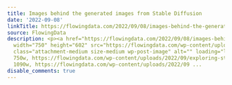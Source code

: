 ```yaml
---
title: Images behind the generated images from Stable Diffusion
date: '2022-09-08'
linkTitle: https://flowingdata.com/2022/09/08/images-behind-the-generated-images-from-stable-diffusion/
source: FlowingData
description: <p><a href="https://flowingdata.com/2022/09/08/images-behind-the-generated-images-from-stable-diffusion/"><img
  width="750" height="602" src="https://flowingdata.com/wp-content/uploads/2022/09/exploring-stable-diffusion-training-data-750x602.png"
  class="attachment-medium size-medium wp-post-image" alt="" loading="lazy" srcset="https://flowingdata.com/wp-content/uploads/2022/09/exploring-stable-diffusion-training-data-750x602.png
  750w, https://flowingdata.com/wp-content/uploads/2022/09/exploring-stable-diffusion-training-data-1090x875.png
  1090w, https://flowingdata.com/wp-content/uploads/2022/09 ...
disable_comments: true
---
```

<p><a href="https://flowingdata.com/2022/09/08/images-behind-the-generated-images-from-stable-diffusion/"><img width="750" height="602" src="https://flowingdata.com/wp-content/uploads/2022/09/exploring-stable-diffusion-training-data-750x602.png" class="attachment-medium size-medium wp-post-image" alt="" loading="lazy" srcset="https://flowingdata.com/wp-content/uploads/2022/09/exploring-stable-diffusion-training-data-750x602.png 750w, https://flowingdata.com/wp-content/uploads/2022/09/exploring-stable-diffusion-training-data-1090x875.png 1090w, https://flowingdata.com/wp-content/uploads/2022/09 ...